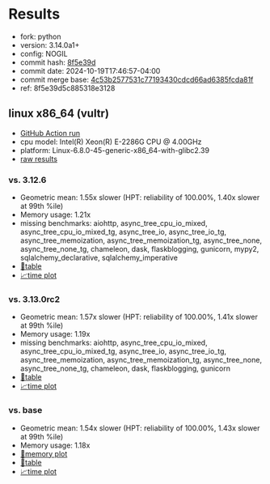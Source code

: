 # Results

- fork: python
- version: 3.14.0a1+
- config: NOGIL
- commit hash: [8f5e39d](https://github.com/python/cpython/commit/8f5e39d)
- commit date: 2024-10-19T17:46:57-04:00
- commit merge base: [4c53b2577531c77193430cdcd66ad6385fcda81f](https://github.com/python/cpython/commit/4c53b2577531c77193430cdcd66ad6385fcda81f)
- ref: 8f5e39d5c885318e3128

## linux x86_64 (vultr)

- [GitHub Action run](https://github.com/facebookexperimental/free-threading-benchmarking/actions/runs/11421789318)
- cpu model: Intel(R) Xeon(R) E-2286G CPU @ 4.00GHz
- platform: Linux-6.8.0-45-generic-x86_64-with-glibc2.39
- [raw results](bm-20241019-vultr-x86_64-python-8f5e39d5c885318e3128-3.14.0a1%2B-8f5e39d.json)

### vs. 3.12.6

- Geometric mean: 1.55x slower (HPT: reliability of 100.00%, 1.40x slower at 99th %ile)
- Memory usage: 1.21x
- missing benchmarks: aiohttp, async_tree_cpu_io_mixed, async_tree_cpu_io_mixed_tg, async_tree_io, async_tree_io_tg, async_tree_memoization, async_tree_memoization_tg, async_tree_none, async_tree_none_tg, chameleon, dask, flaskblogging, gunicorn, mypy2, sqlalchemy_declarative, sqlalchemy_imperative
- [📄table](bm-20241019-vultr-x86_64-python-8f5e39d5c885318e3128-3.14.0a1%2B-8f5e39d-vs-3.12.6.md)
- [📈time plot](bm-20241019-vultr-x86_64-python-8f5e39d5c885318e3128-3.14.0a1%2B-8f5e39d-vs-3.12.6.svg)

### vs. 3.13.0rc2

- Geometric mean: 1.57x slower (HPT: reliability of 100.00%, 1.41x slower at 99th %ile)
- Memory usage: 1.19x
- missing benchmarks: aiohttp, async_tree_cpu_io_mixed, async_tree_cpu_io_mixed_tg, async_tree_io, async_tree_io_tg, async_tree_memoization, async_tree_memoization_tg, async_tree_none, async_tree_none_tg, chameleon, dask, flaskblogging, gunicorn
- [📄table](bm-20241019-vultr-x86_64-python-8f5e39d5c885318e3128-3.14.0a1%2B-8f5e39d-vs-3.13.0rc2.md)
- [📈time plot](bm-20241019-vultr-x86_64-python-8f5e39d5c885318e3128-3.14.0a1%2B-8f5e39d-vs-3.13.0rc2.svg)

### vs. base

- Geometric mean: 1.54x slower (HPT: reliability of 100.00%, 1.43x slower at 99th %ile)
- Memory usage: 1.18x
- [🧠memory plot](bm-20241019-vultr-x86_64-python-8f5e39d5c885318e3128-3.14.0a1%2B-8f5e39d-vs-base-mem.svg)
- [📄table](bm-20241019-vultr-x86_64-python-8f5e39d5c885318e3128-3.14.0a1%2B-8f5e39d-vs-base.md)
- [📈time plot](bm-20241019-vultr-x86_64-python-8f5e39d5c885318e3128-3.14.0a1%2B-8f5e39d-vs-base.svg)

